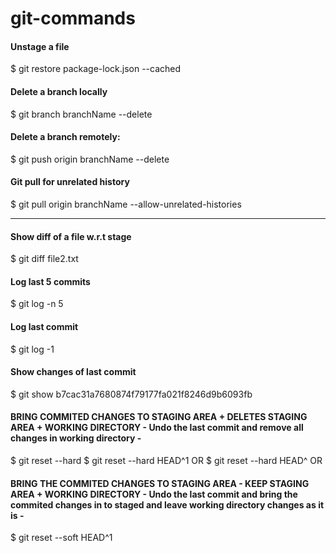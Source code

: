 # git-commands

#### Unstage a file
$ git restore package-lock.json --cached
#### Delete a branch locally
$ git branch branchName --delete
#### Delete a branch remotely:
$ git push origin branchName --delete
#### Git pull for unrelated history
$ git pull origin branchName --allow-unrelated-histories

-------------------------------------------------------------------------------------------

#### Show diff of a file w.r.t stage
$ git diff file2.txt

#### Log last 5 commits
$ git log -n 5

#### Log last commit
$ git log -1

#### Show changes of last commit
$ git show b7cac31a7680874f79177fa021f8246d9b6093fb

#### BRING COMMITED CHANGES TO STAGING AREA + DELETES STAGING AREA + WORKING DIRECTORY - Undo the last commit and remove all changes in working directory - 

$ git reset --hard <Commit ID>
$ git reset --hard HEAD^1 OR
$ git reset --hard HEAD^ OR



#### BRING THE COMMITED CHANGES TO STAGING AREA - KEEP STAGING AREA + WORKING DIRECTORY - Undo the last commit and bring the commited changes in to staged and leave working directory changes as it is - 
$ git reset --soft HEAD^1
